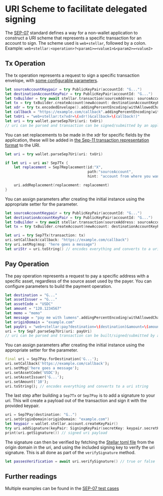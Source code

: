 # URI Scheme to facilitate delegated signing

The [SEP-07](https://github.com/stellar/stellar-protocol/blob/master/ecosystem/sep-0007.md) standard defines a way for a non-wallet application to construct a URI scheme that represents a specific transaction for an account to sign. The scheme used is `web+stellar`, followed by a colon. Example: `web+stellar:<operation>?<param1>=<value1>&<param2>=<value2>`

## Tx Operation

The tx operation represents a request to sign a specific transaction envelope, with [some configurable parameters](https://github.com/stellar/stellar-protocol/blob/master/ecosystem/sep-0007.md#operation-tx).

```swift
let sourceAccountKeypair = try PublicKeyPair(accountId: "G...")
let destinationAccountKeyPair = try PublicKeyPair(accountId: "G...")
let txBuilder = try await stellar.transaction(sourceAddress: sourceAccountKeypair)
let tx = try txBuilder.createAccount(newAccount: destinationAccountKeyPair).build()
let xdr = try tx.encodedEnvelope().addingPercentEncoding(withAllowedCharacters: .urlHostAllowed) // url encoded
let callback = "https://example.com/callback".addingPercentEncoding(withAllowedCharacters: .urlHostAllowed)  // url encoded
let txUri = "web+stellar:tx?xdr=\(xdr!)&callback=\(callback!)"
let uri = try wallet.parseSep7Uri(uri: txUri)
// uri can be parsed and transaction can be signed/submitted by an application that implements Sep-7
```

You can set replacements to be made in the xdr for specific fields by the application, these will be added in [the Sep-11 transaction representation format](https://github.com/stellar/stellar-protocol/blob/master/ecosystem/sep-0011.md) to the URI.

```swift
let uri = try wallet.parseSep7Uri(uri: txUri)

if let uri = uri as? Sep7Tx {
    let replacement = Sep7Replacement(id:"X",
                                      path:"sourceAccount",
                                      hint: "account from where you want to pay fees")

    uri.addReplacement(replacement: replacement)
}
```

You can assign parameters after creating the initial instance using the appropriate setter for the parameter.

```swift
let sourceAccountKeypair = try PublicKeyPair(accountId: "G...")
let destinationAccountKeyPair = try PublicKeyPair(accountId: "G...")
let txBuilder = try await stellar.transaction(sourceAddress: sourceAccountKeypair)
let tx = try txBuilder.createAccount(newAccount: destinationAccountKeyPair).build()

let uri = try Sep7Tx(transaction: tx)
uri.setCallback(callback: "https://example.com/callback")
try uri.setMsg(msg: "here goes a message")
let uriStr = uri.toString() // encodes everything and converts to a uri string
```

## Pay Operation

The pay operation represents a request to pay a specific address with a specific asset, regardless of the source asset used by the payer. You can configure parameters to build the payment operation.

```swift
let destination = "G..."
let assetIssuer = "G..."
let assetCode = "USDC"
let amount = "120.1234567"
let memo = "memo"
let message = "pay me with lumens".addingPercentEncoding(withAllowedCharacters: .urlHostAllowed) // url encoded
let originDomain = "example.com"
let payUri = "web+stellar:pay?destination=\(destination)&amount=\(amount)&memo=\(memo)&msg=\(message!)&origin_domain=\(originDomain)&asset_issuer=\(assetIssuer)&asset_code=\(assetCode)"
uri = try Sep7.parseSep7Uri(uri: payUri)
// uri can be parsed and transaction can be built/signed/submitted by an application that implements Sep-7
```

You can assign parameters after creating the initial instance using the appropriate setter for the parameter.

```dart
final uri = Sep7Pay.forDestination('G...');
uri.setCallback('https://example.com/callback');
uri.setMsg('here goes a message');
uri.setAssetCode('USDC');
uri.setAssetIssuer('G...');
uri.setAmount('10');
uri.toString(); // encodes everything and converts to a uri string
```
The last step after building a `Sep7Tx` or `Sep7Pay` is to add a signature to your uri. This will create a payload out of the transaction and sign it with the provided keypair.

```swift
uri = Sep7Pay(destination: "G..")
uri.setOriginDomain(originDomain: "example.com")
let keypair = wallet.stellar.account.createKeyPair()
try uri.addSignature(keyPair: SigningKeyPair(secretKey: keypair.secretKey))
print(uri.getSignature()) // signed uri payload
```

The signature can then be verified by fetching the [Stellar toml file](https://developers.stellar.org/docs/build/apps/example-application-tutorial/anchor-integration/sep1) from the origin domain in the uri, and using the included signing key to verify the uri signature. This is all done as part of the `verifySignature` method.

```swift
let passesVerification = await uri.verifySignature() // true or false
```

## Further readings

Multiple examples can be found in the [SEP-07 test cases](https://github.com/Soneso/stellar-swift-wallet-sdk/blob/main/Tests/stellar-wallet-sdkTests/UriTest.swift)
